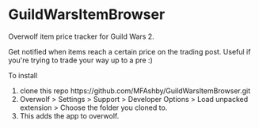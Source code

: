 # GuildWarsItemBrowser
Overwolf item price tracker for Guild Wars 2.

Get notified when items reach a certain price on the trading post. 
Useful if you're trying to trade your way up to a pre :)


To install
<ol>
<li>clone this repo https://github.com/MFAshby/GuildWarsItemBrowser.git</li>
<li>Overwolf > Settings > Support > Developer Options > Load unpacked extension > Choose the folder you cloned to.</li>
<li>This adds the app to overwolf. </li>
</ol>
